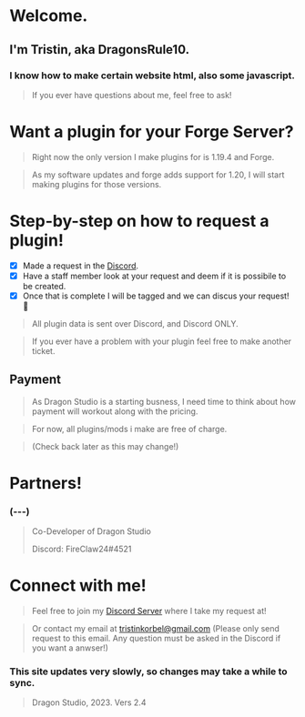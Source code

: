 # Welcome.
## I'm Tristin, aka DragonsRule10.

### I know how to make certain website html, also some javascript.
> If you ever have questions about me, feel free to ask!

# Want a plugin for your Forge Server?
> Right now the only version I make plugins for is 1.19.4 and Forge.

> As my software updates and forge adds support for 1.20, I will start making plugins for those versions.

# Step-by-step on how to request a plugin!
- [x] Made a request in the [Discord](https://discord.gg/55kXaX8zx4).
- [x] Have a staff member look at your request and deem if it is possibile to be created.
- [x] Once that is complete I will be tagged and we can discus your request! 🎉

> All plugin data is sent over Discord, and Discord ONLY.

> If you ever have a problem with your plugin feel free to make another ticket.

## Payment
>As Dragon Studio is a starting busness, I need time to think about how payment will workout along with the pricing.

>For now, all plugins/mods i make are free of charge.

>(Check back later as this may change!)

# Partners!

### (---)
>Co-Developer of Dragon Studio
>
>Discord: FireClaw24#4521


# Connect with me!
> Feel free to join my [Discord Server](https://discord.gg/55kXaX8zx4) where I take my request at! 

> Or contact my email at tristinkorbel@gmail.com (Please only send request to this email. Any question must be asked in the Discord if you want a anwser!)


### This site updates very slowly, so changes may take a while to sync.
>Dragon Studio, 2023. Vers 2.4
